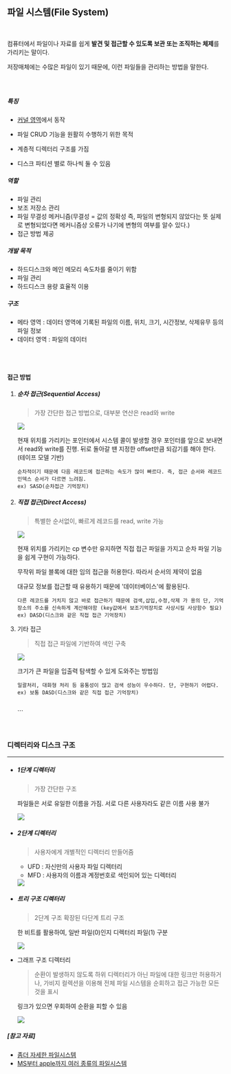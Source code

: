 ## 파일 시스템(File System)

<br>

컴퓨터에서 파일이나 자료를 쉽게 **발견 및 접근할 수 있도록 보관 또는 조직하는 체제**를 가리키는 말이다.

저장매체에는 수많은 파일이 있기 때문에, 이런 파일들을 관리하는 방법을 말한다.

##### <br>

##### 특징

- [커널 영역](유저영역&커널영역.md)에서 동작
- 파일 CRUD 기능을 원활히 수행하기 위한 목적

- 계층적 디렉터리 구조를 가짐
- 디스크 파티션 별로 하나씩 둘 수 있음

##### 역할

- 파일 관리
- 보조 저장소 관리
- 파일 무결성 메커니즘(무결성 = 값의 정확성 즉, 파일의 변형되지 않았다는 뜻 실제로 변형되었다면 메커니즘상 오류가 나기에 변형의 여부를 알수 있다.)
- 접근 방법 제공

##### 개발 목적

- 하드디스크와 메인 메모리 속도차를 줄이기 위함
- 파일 관리
- 하드디스크 용량 효율적 이용

##### 구조

- 메타 영역 : 데이터 영역에 기록된 파일의 이름, 위치, 크기, 시간정보, 삭제유무 등의 파일 정보
- 데이터 영역 : 파일의 데이터

<br>

<br>

#### 접근 방법

1. ##### 순차 접근(Sequential Access)

   > 가장 간단한 접근 방법으로, 대부분 연산은 read와 write

   <img src="https://noep.github.io/2016/02/23/10th-filesystem/10.1.png">

   현재 위치를 가리키는 포인터에서 시스템 콜이 발생할 경우 포인터를 앞으로 보내면서 read와 write를 진행. 뒤로 돌아갈 땐 지정한 offset만큼 되감기를 해야 한다. (테이프 모델 기반)

   ```
   순차적이기 때문에 다음 레코드에 접근하는 속도가 많이 빠르다. 즉, 접근 순서와 레코드 인덱스 순서가 다르면 느려짐.
   ex) SASD(순차접근 기억장치)
   ```

2. ##### 직접 접근(Direct Access)

   > 특별한 순서없이, 빠르게 레코드를 read, write 가능

   <img src="https://noep.github.io/2016/02/23/10th-filesystem/10.2.png">

   현재 위치를 가리키는 cp 변수만 유지하면 직접 접근 파일을 가지고 순차 파일 기능을 쉽게 구현이 가능하다.

   무작위 파일 블록에 대한 임의 접근을 허용한다. 따라서 순서의 제약이 없음

   대규모 정보를 접근할 때 유용하기 때문에 '데이터베이스'에 활용된다.

   ```
   다른 레코드를 거치지 않고 바로 접근하기 때문에 검색,삽입,수정,삭제 가 용의 단, 기억장소의 주소를 신속하게 계산해야함 (key값에서 보조기억장치로 사상시킬 사상함수 필요)
   ex) DASD(디스크와 같은 직접 접근 기억장치)
   ```

3. 기타 접근

   > 직접 접근 파일에 기반하여 색인 구축

      <img src="https://noep.github.io/2016/02/23/10th-filesystem/10.3.png">

   크기가 큰 파일을 입출력 탐색할 수 있게 도와주는 방법임

   ```
   일괄처리, 대화형 처리 등 융통성이 많고 검색 성능이 우수하다. 단, 구현하기 어렵다.
   ex) 보통 DASD(디스크와 같은 직접 접근 기억장치)

   ```

   <br>
   ```

<br>

### 디렉터리와 디스크 구조

---

- ##### 1단계 디렉터리

  > 가장 간단한 구조

  파일들은 서로 유일한 이름을 가짐. 서로 다른 사용자라도 같은 이름 사용 불가

  <img src="https://noep.github.io/2016/02/23/10th-filesystem/10.5.png">

- ##### 2단계 디렉터리

  > 사용자에게 개별적인 디렉터리 만들어줌

  - UFD : 자신만의 사용자 파일 디렉터리
  - MFD : 사용자의 이름과 계정번호로 색인되어 있는 디렉터리

  <img src="https://noep.github.io/2016/02/23/10th-filesystem/10.6.png">

- ##### 트리 구조 디렉터리

  > 2단계 구조 확장된 다단계 트리 구조

  한 비트를 활용하여, 일반 파일(0)인지 디렉터리 파일(1) 구분

  <img src="https://noep.github.io/2016/02/23/10th-filesystem/10.7.png">

- 그래프 구조 디렉터리

  > 순환이 발생하지 않도록 하위 디렉터리가 아닌 파일에 대한 링크만 허용하거나, 가비지 컬렉션을 이용해 전체 파일 시스템을 순회하고 접근 가능한 모든 것을 표시

  링크가 있으면 우회하여 순환을 피할 수 있음

  <img src="https://noep.github.io/2016/02/23/10th-filesystem/10.9.png">

##### [참고 자료]

- [좀더 자세한 파일시스템](https://noep.github.io/2016/02/23/10th-filesystem/)
- [MS부터 apple까지 여러 종류의 파일시스템](http://melonicedlatte.com/computerarchitecture/2020/03/02/204500.html)
